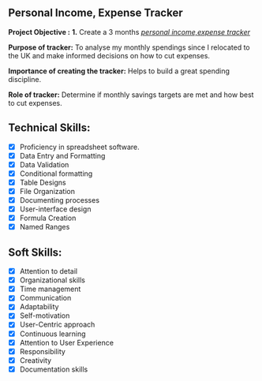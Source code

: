 ## Personal Income, Expense Tracker

**Project Objective :**
**1.** Create a 3 months _[personal income,expense tracker](https://github.com/rasidatyekeen/Personal_Income_and_Expense_Tracker/blob/main/Personal%20Income%2C%20Expense%20Tracker.pdf)_

**Purpose of tracker:** To analyse my monthly spendings since I relocated to the UK and make informed decisions on how to cut expenses.

**Importance of creating the tracker:** Helps to build a great spending discipline.

**Role of tracker:** Determine if monthly savings targets are met and how best to cut expenses. 

## Technical Skills:
- [x] Proficiency in spreadsheet software.
- [x] Data Entry and Formatting
- [x] Data Validation
- [x] Conditional formatting
- [x] Table Designs
- [x] File Organization
- [x] Documenting processes
- [x] User-interface design
- [x] Formula Creation
- [x] Named Ranges

## Soft Skills:
- [x] Attention to detail
- [x] Organizational skills
- [x] Time management
- [x] Communication
- [x] Adaptability
- [x] Self-motivation
- [x] User-Centric approach
- [x] Continuous learning
- [x] Attention to User Experience
- [x] Responsibility
- [x] Creativity
- [x] Documentation skills
